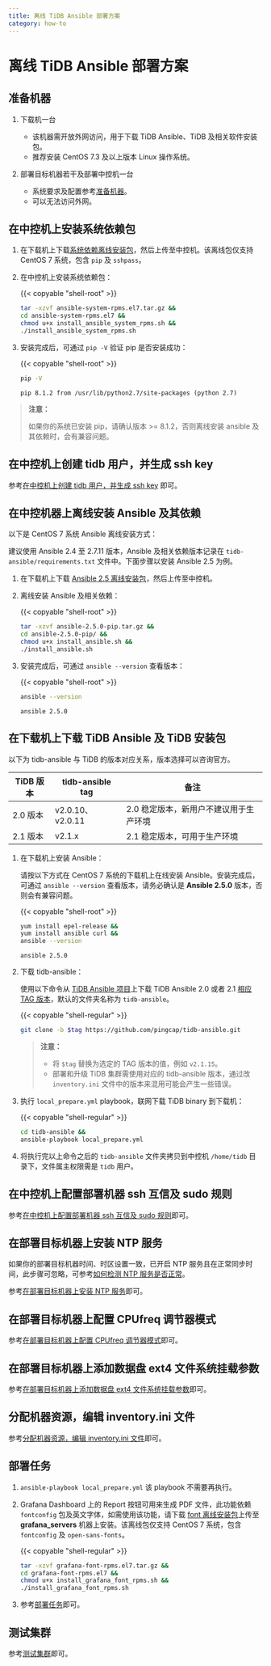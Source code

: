 ```yaml
---
title: 离线 TiDB Ansible 部署方案
category: how-to
---
```


# 离线 TiDB Ansible 部署方案

## 准备机器

1. 下载机一台

    - 该机器需开放外网访问，用于下载 TiDB Ansible、TiDB 及相关软件安装包。
    - 推荐安装 CentOS 7.3 及以上版本 Linux 操作系统。

2. 部署目标机器若干及部署中控机一台

    - 系统要求及配置参考[准备机器](/v2.1/how-to/deploy/orchestrated/ansible.md#准备机器)。
    - 可以无法访问外网。

## 在中控机上安装系统依赖包

1. 在下载机上下载[系统依赖离线安装包](https://download.pingcap.org/ansible-system-rpms.el7.tar.gz)，然后上传至中控机。该离线包仅支持 CentOS 7 系统，包含 `pip` 及 `sshpass`。

2. 在中控机上安装系统依赖包：

    {{< copyable "shell-root" >}}

    ```bash
    tar -xzvf ansible-system-rpms.el7.tar.gz &&
    cd ansible-system-rpms.el7 &&
    chmod u+x install_ansible_system_rpms.sh &&
    ./install_ansible_system_rpms.sh
    ```

3. 安装完成后，可通过 `pip -V` 验证 pip 是否安装成功：

    {{< copyable "shell-root" >}}

    ```bash
    pip -V
    ```

    ```
    pip 8.1.2 from /usr/lib/python2.7/site-packages (python 2.7)
    ```

> **注意：**
>
> 如果你的系统已安装 pip，请确认版本 >= 8.1.2，否则离线安装 ansible 及其依赖时，会有兼容问题。

## 在中控机上创建 tidb 用户，并生成 ssh key

参考[在中控机上创建 tidb 用户，并生成 ssh key](/v2.1/how-to/deploy/orchestrated/ansible.md#第-2-步在中控机上创建-tidb-用户并生成-ssh-key) 即可。

## 在中控机器上离线安装 Ansible 及其依赖

以下是 CentOS 7 系统 Ansible 离线安装方式：

建议使用 Ansible 2.4 至 2.7.11 版本，Ansible 及相关依赖版本记录在 `tidb-ansible/requirements.txt` 文件中。下面步骤以安装 Ansible 2.5 为例。

1. 在下载机上下载 [Ansible 2.5 离线安装包](https://download.pingcap.org/ansible-2.5.0-pip.tar.gz)，然后上传至中控机。

2. 离线安装 Ansible 及相关依赖：

    {{< copyable "shell-root" >}}

    ```bash
    tar -xzvf ansible-2.5.0-pip.tar.gz &&
    cd ansible-2.5.0-pip/ &&
    chmod u+x install_ansible.sh &&
    ./install_ansible.sh
    ```

3. 安装完成后，可通过 `ansible --version` 查看版本：

    {{< copyable "shell-root" >}}

    ```bash
    ansible --version
    ```

    ```
    ansible 2.5.0
    ```

## 在下载机上下载 TiDB Ansible 及 TiDB 安装包

以下为 tidb-ansible 与 TiDB 的版本对应关系，版本选择可以咨询官方。

| TiDB 版本 | tidb-ansible tag | 备注 |
| -------- | ---------------- | --- |
| 2.0 版本 | v2.0.10、v2.0.11 | 2.0 稳定版本，新用户不建议用于生产环境 |
| 2.1 版本 | v2.1.x | 2.1 稳定版本，可用于生产环境 |

1. 在下载机上安装 Ansible：

    请按以下方式在 CentOS 7 系统的下载机上在线安装 Ansible。安装完成后，可通过 `ansible --version` 查看版本，请务必确认是 **Ansible 2.5.0** 版本，否则会有兼容问题。

    {{< copyable "shell-root" >}}

    ```bash
    yum install epel-release &&
    yum install ansible curl &&
    ansible --version
    ```

    ```
    ansible 2.5.0
    ```

2. 下载 tidb-ansible：

    使用以下命令从 [TiDB Ansible 项目](https://github.com/pingcap/tidb-ansible)上下载 TiDB Ansible 2.0 或者 2.1 [相应 TAG 版本](https://github.com/pingcap/tidb-ansible/tags)，默认的文件夹名称为 `tidb-ansible`。

    {{< copyable "shell-regular" >}}

    ```bash
    git clone -b $tag https://github.com/pingcap/tidb-ansible.git
    ```

    > **注意：**
    >
    > - 将 `$tag` 替换为选定的 TAG 版本的值，例如 `v2.1.15`。
    > - 部署和升级 TiDB 集群需使用对应的 tidb-ansible 版本，通过改 `inventory.ini` 文件中的版本来混用可能会产生一些错误。

3. 执行 `local_prepare.yml` playbook，联网下载 TiDB binary 到下载机：

    {{< copyable "shell-regular" >}}

    ```bash
    cd tidb-ansible &&
    ansible-playbook local_prepare.yml
    ```

4. 将执行完以上命令之后的 `tidb-ansible` 文件夹拷贝到中控机 `/home/tidb` 目录下，文件属主权限需是 `tidb` 用户。

## 在中控机上配置部署机器 ssh 互信及 sudo 规则

参考[在中控机上配置部署机器 ssh 互信及 sudo 规则](/v2.1/how-to/deploy/orchestrated/ansible.md#第-5-步在中控机上配置部署机器-ssh-互信及-sudo-规则)即可。

## 在部署目标机器上安装 NTP 服务

如果你的部署目标机器时间、时区设置一致，已开启 NTP 服务且在正常同步时间，此步骤可忽略，可参考[如何检测 NTP 服务是否正常](/v2.1/how-to/deploy/orchestrated/ansible.md#如何检测-ntp-服务是否正常)。

参考[在部署目标机器上安装 NTP 服务](/v2.1/how-to/deploy/orchestrated/ansible.md#第-6-步在部署目标机器上安装-ntp-服务)即可。

## 在部署目标机器上配置 CPUfreq 调节器模式

参考[在部署目标机器上配置 CPUfreq 调节器模式](/v2.1/how-to/deploy/orchestrated/ansible.md#第-7-步在部署目标机器上配置-cpufreq-调节器模式)即可。

## 在部署目标机器上添加数据盘 ext4 文件系统挂载参数

参考[在部署目标机器上添加数据盘 ext4 文件系统挂载参数](/v2.1/how-to/deploy/orchestrated/ansible.md#第-8-步在部署目标机器上添加数据盘-ext4-文件系统挂载参数)即可。

## 分配机器资源，编辑 inventory.ini 文件

参考[分配机器资源，编辑 inventory.ini 文件](/v2.1/how-to/deploy/orchestrated/ansible.md#第-9-步编辑-inventoryini-文件分配机器资源)即可。

## 部署任务

1. `ansible-playbook local_prepare.yml` 该 playbook 不需要再执行。

2. Grafana Dashboard 上的 Report 按钮可用来生成 PDF 文件，此功能依赖 `fontconfig` 包及英文字体，如需使用该功能，请下载 [font 离线安装包](https://download.pingcap.org/grafana-font-rpms.el7.tar.gz)上传至 **grafana_servers** 机器上安装。该离线包仅支持 CentOS 7 系统，包含 `fontconfig` 及 `open-sans-fonts`。

    {{< copyable "shell-regular" >}}

    ```bash
    tar -xzvf grafana-font-rpms.el7.tar.gz &&
    cd grafana-font-rpms.el7 &&
    chmod u+x install_grafana_font_rpms.sh &&
    ./install_grafana_font_rpms.sh
    ```

3. 参考[部署任务](/v2.1/how-to/deploy/orchestrated/ansible.md#第-11-步部署-tidb-集群)即可。

## 测试集群

参考[测试集群](/v2.1/how-to/deploy/orchestrated/ansible.md#测试集群)即可。
